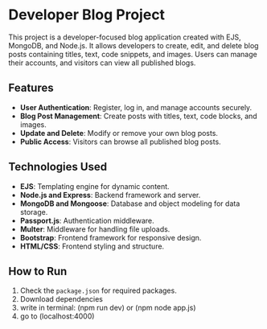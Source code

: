 # Developer Blog Project

This project is a developer-focused blog application created with EJS, MongoDB, and Node.js. It allows developers to create, edit, and delete blog posts containing titles, text, code snippets, and images. Users can manage their accounts, and visitors can view all published blogs.

## Features

- **User Authentication**: Register, log in, and manage accounts securely.
- **Blog Post Management**: Create posts with titles, text, code blocks, and images.
- **Update and Delete**: Modify or remove your own blog posts.
- **Public Access**: Visitors can browse all published blog posts.

## Technologies Used

- **EJS**: Templating engine for dynamic content.
- **Node.js and Express**: Backend framework and server.
- **MongoDB and Mongoose**: Database and object modeling for data storage.
- **Passport.js**: Authentication middleware.
- **Multer**: Middleware for handling file uploads.
- **Bootstrap**: Frontend framework for responsive design.
- **HTML/CSS**: Frontend styling and structure.

## How to Run

1. Check the `package.json` for required packages.
2. Download dependencies
3. write in terminal: (npm run dev) or (npm node app.js)
4. go to (localhost:4000)
